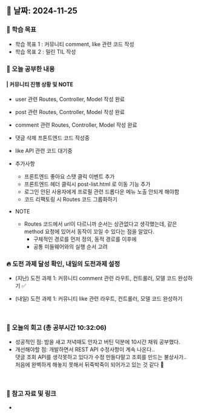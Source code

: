 ## 📅 날짜: 2024-11-25


### 💬 학습 목표
- 학습 목표 1 : 커뮤니티 comment, like 관련 코드 작성
- 학습 목표 2 : 밀린 TIL 작성


### 📒 오늘 공부한 내용
#### | 커뮤니티 진행 상황 및 NOTE

- user 관련 Routes, Controller, Model 작성 완료
- post 관련 Routes, Controller, Model 작성 완료
- comment 관련 Routes, Controller, Model 작성 완료 <br/>
- 댓글 삭제 프톤트엔드 코드 작성중
- like API 관련 코드 대기중

- 추가사항
    - 프론트엔드 좋아요 스탯 클릭 이벤트 추가
    - 프론트엔드 헤더 클릭시 post-list.html 로 이동 기능 추가
    - 로그인 안된 사용자에게 프로필 관련 드롭다운 메뉴 노출 안되게 해야함
    - 코드 리팩토링 시 Routes 코드 그룹화하기

- NOTE
    - Routes 코드에서 url이 다르니까 순서는 상관없다고 생각했는데,
    같은 method 요청에 있어서 동작이 꼬일 수 있다는 점을 알았다.
        - 구체적인 경로를 먼저 정의, 동적 경로를 이후에
        - 공통 미들웨어와의 실행 순서 고려


### 🔥 도전 과제 달성 확인, 내일의 도전과제 설정
- (지난) 도전 과제 1: 커뮤니티 comment 관련 라우트, 컨트롤러, 모델 코드 완성하기 ✅

- (내일) 도전 과제 1: 커뮤니티 like 관련 라우트, 컨트롤러, 모델 코드 완성하기

<br/>

### 💭 오늘의 회고 (총 공부시간 10:32:06)
- 성공적인 점: 밤을 새고 저녁때도 안자고 버틴 덕분에 10시간 채워 공부했다.
- 개선해야할 점: 개발하면서 REST API 수정사항이 계속 나온다.. <br/>
댓글 조회 API를 생각못하고 있다가 수정 만들다말고 조회를 만드는 불상사가.. <br/>
처음에 완벽하게 해놓지 못해서 뒤죽박죽이 되어가고 있는 것 같다 🥲

<br/>

### 📁 참고 자료 및 링크
- 